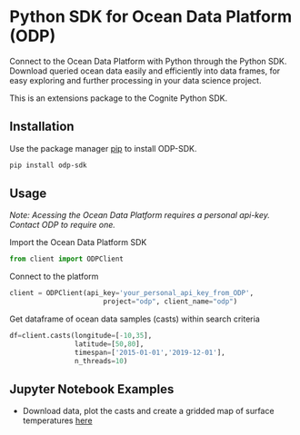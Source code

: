 # Python SDK for Ocean Data Platform (ODP)

Connect to the Ocean Data Platform with Python through the Python SDK. Download queried ocean data easily and efficiently into data frames, for easy exploring and further processing in your data science project.

This is an extensions package to the Cognite Python SDK.

## Installation

Use the package manager [pip](https://pip.pypa.io/en/stable/) to install ODP-SDK.

```bash
pip install odp-sdk
```

## Usage

*Note: Acessing the Ocean Data Platform requires a personal api-key. Contact ODP to require one.*

Import the Ocean Data Platform SDK 
```python
from client import ODPClient
```
Connect to the platform
```python
client = ODPClient(api_key='your_personal_api_key_from_ODP',
                       project="odp", client_name="odp")
```
Get dataframe of ocean data samples (casts) within search criteria

```python
df=client.casts(longitude=[-10,35],
                latitude=[50,80],
                timespan=['2015-01-01','2019-12-01'],
                n_threads=10) 
```
## Jupyter Notebook Examples 
- Download data, plot the casts and create a gridded map of surface temperatures [here](https://github.com/C4IROcean/ODP-SDK/blob/master/Examples/ExampleNotebook-01.ipynb)
